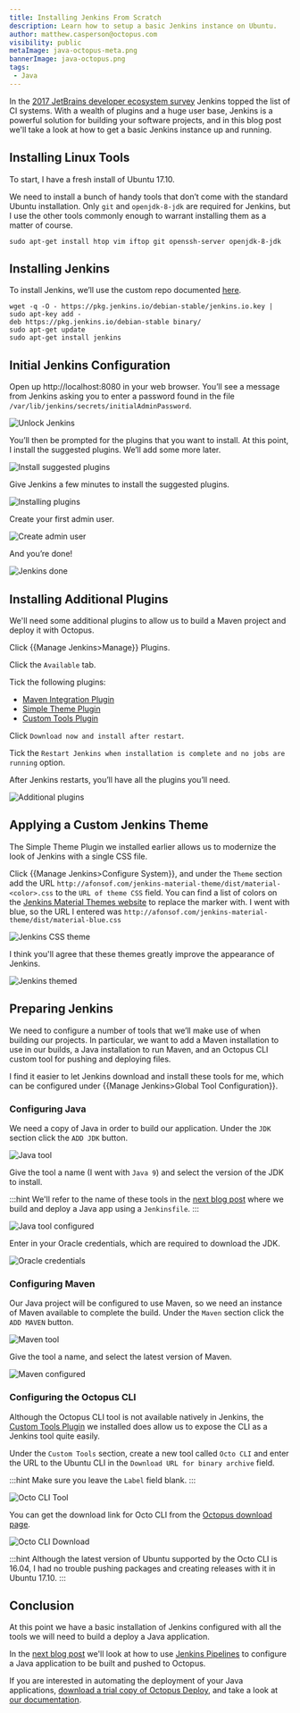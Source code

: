 ```yaml
---
title: Installing Jenkins From Scratch
description: Learn how to setup a basic Jenkins instance on Ubuntu.
author: matthew.casperson@octopus.com
visibility: public
metaImage: java-octopus-meta.png
bannerImage: java-octopus.png
tags:
 - Java
---
```


In the [2017 JetBrains developer ecosystem survey](https://www.jetbrains.com/research/devecosystem-2017/team-tools/) Jenkins topped the list of CI systems. With a wealth of plugins and a huge user base, Jenkins is a powerful solution for building your software projects, and in this blog post we'll take a look at how to get a basic Jenkins instance up and running.

## Installing Linux Tools

To start, I have a fresh install of Ubuntu 17.10.

We need to install a bunch of handy tools that don’t come with the standard Ubuntu installation. Only `git` and `openjdk-8-jdk` are required for Jenkins, but I use the other tools commonly enough to warrant installing them as a matter of course.

```
sudo apt-get install htop vim iftop git openssh-server openjdk-8-jdk
```

## Installing Jenkins

To install Jenkins, we’ll use the custom repo documented [here](https://pkg.jenkins.io/debian-stable/).

```
wget -q -O - https://pkg.jenkins.io/debian-stable/jenkins.io.key | sudo apt-key add -
deb https://pkg.jenkins.io/debian-stable binary/
sudo apt-get update
sudo apt-get install jenkins
```

## Initial Jenkins Configuration

Open up http://localhost:8080 in your web browser. You’ll see a message from Jenkins asking you to enter a password found in the file `/var/lib/jenkins/secrets/initialAdminPassword`.

![Unlock Jenkins](unlock-jenkins.png "width=500")

You’ll then be prompted for the plugins that you want to install. At this point, I install the suggested plugins. We’ll add some more later.

![Install suggested plugins](install-suggested-plugins.png "width=500")

Give Jenkins a few minutes to install the suggested plugins.

![Installing plugins](installing-plugins.png "width=500")

Create your first admin user.

![Create admin user](create-admin-user.png "width=500")

And you’re done!

![Jenkins done](jenkins-done.png "width=500")

## Installing Additional Plugins

We'll need some additional plugins to allow us to build a Maven project and deploy it with Octopus.

Click {{Manage Jenkins>Manage}} Plugins.

Click the `Available` tab.

Tick the following plugins:

* [Maven Integration Plugin](https://wiki.jenkins.io/display/JENKINS/Maven+Project+Plugin)
* [Simple Theme Plugin](https://wiki.jenkins.io/display/JENKINS/Simple+Theme+Plugin)
* [Custom Tools Plugin](https://wiki.jenkins.io/display/JENKINS/Custom+Tools+Plugin)

Click `Download now and install after restart`.

Tick the `Restart Jenkins when installation is complete and no jobs are running` option.

After Jenkins restarts, you’ll have all the plugins you’ll need.

![Additional plugins](additional-plugins.png "width=500")

## Applying a Custom Jenkins Theme

The Simple Theme Plugin we installed earlier allows us to modernize the look of Jenkins with a single CSS file.

Click {{Manage Jenkins>Configure System}}, and under the `Theme` section add the URL `http://afonsof.com/jenkins-material-theme/dist/material-<color>.css` to the `URL of theme CSS` field. You can find a list of colors on the [Jenkins Material Themes website](http://afonsof.com/jenkins-material-theme/) to replace the <color> marker with. I went with blue, so the URL I entered was `http://afonsof.com/jenkins-material-theme/dist/material-blue.css`

![Jenkins CSS theme](jenkins-theme-css.png "width=500")

I think you'll agree that these themes greatly improve the appearance of Jenkins.

![Jenkins themed](jenkins-themed.png "width=500")

## Preparing Jenkins

We need to configure a number of tools that we’ll make use of when building our projects. In particular, we want to add a Maven installation to use in our builds, a Java installation to run Maven, and an Octopus CLI custom tool for pushing and deploying files.

I find it easier to let Jenkins download and install these tools for me, which can be configured under {{Manage Jenkins>Global Tool Configuration}}.

### Configuring Java

We need a copy of Java in order to build our application. Under the `JDK` section click the `ADD JDK` button.

![Java tool](java-tool.png "width=500")

Give the tool a name (I went with `Java 9`) and select the version of the JDK to install.

:::hint
We'll refer to the name of these tools in the [next blog post](/blog/2017-11/deploying-to-octopus-from-jenkins.md) where we build and deploy a Java app using a `Jenkinsfile`.
:::

![Java tool configured](java-tool-configured.png "width=500")

Enter in your Oracle credentials, which are required to download the JDK.

![Oracle credentials](oracle-credentials.png "width=500")

### Configuring Maven

Our Java project will be configured to use Maven, so we need an instance of Maven available to complete the build. Under the `Maven` section click the `ADD MAVEN` button.

![Maven tool](maven-tool.png "width=500")

Give the tool a name, and select the latest version of Maven.

![Maven configured](maven-configured.png "width=500")

### Configuring the Octopus CLI

Although the Octopus CLI tool is not available natively in Jenkins, the [Custom Tools Plugin](https://wiki.jenkins.io/display/JENKINS/Custom+Tools+Plugin) we installed does allow us to expose the CLI as a Jenkins tool quite easily.

Under the `Custom Tools` section, create a new tool called `Octo CLI` and enter the URL to the Ubuntu CLI in the `Download URL for binary archive` field.

:::hint
Make sure you leave the `Label` field blank.
:::

![Octo CLI Tool](octo-cli-tool.png "width=500")

You can get the download link for Octo CLI from the [Octopus download page](https://octopus.com/downloads).

![Octo CLI Download](octo-cli-download.png "width=500")

:::hint
Although the latest version of Ubuntu supported by the Octo CLI is 16.04, I had no trouble pushing packages and creating releases with it in Ubuntu 17.10.
:::

## Conclusion

At this point we have a basic installation of Jenkins configured with all the tools we will need to build a deploy a Java application.

In the [next blog post](/blog/2017-11/deploying-to-octopus-from-jenkins.md) we'll look at how to use [Jenkins Pipelines](https://jenkins.io/doc/book/pipeline/) to configure a Java application to be built and pushed to Octopus.

If you are interested in automating the deployment of your Java applications, [download a trial copy of Octopus Deploy](https://octopus.com/downloads), and take a look at [our documentation](https://octopus.com/docs/deploying-applications/deploy-java-applications).

